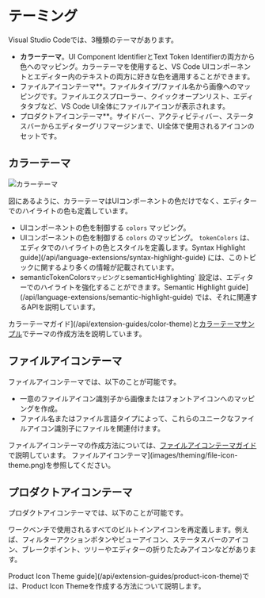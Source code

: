 # テーミング

Visual Studio Codeでは、3種類のテーマがあります。

- **カラーテーマ**。UI Component IdentifierとText Token Identifierの両方から色へのマッピング。カラーテーマを使用すると、VS Code UIコンポーネントとエディター内のテキストの両方に好きな色を適用することができます。
- ファイルアイコンテーマ**。ファイルタイプ/ファイル名から画像へのマッピングです。ファイルエクスプローラー、クイックオープンリスト、エディタタブなど、VS Code UI全体にファイルアイコンが表示されます。
- プロダクトアイコンテーマ**。サイドバー、アクティビティバー、ステータスバーからエディターグリフマージンまで、UI全体で使用されるアイコンのセットです。

## カラーテーマ

![カラーテーマ](images/theming/color-theme.png)

図にあるように、カラーテーマはUIコンポーネントの色だけでなく、エディターでのハイライトの色も定義しています。

- UIコンポーネントの色を制御する `colors` マッピング。
- UIコンポーネントの色を制御する `colors` のマッピング。 `tokenColors` は、エディタでのハイライトの色とスタイルを定義します。Syntax Highlight guide](/api/language-extensions/syntax-highlight-guide) には、このトピックに関するより多くの情報が記載されています。
- semanticTokenColors` マッピングと `semanticHighlighting` 設定は、エディターでのハイライトを強化することができます。Semantic Highlight guide](/api/language-extensions/semantic-highlight-guide) では、それに関連するAPIを説明しています。

カラーテーマガイド](/api/extension-guides/color-theme)と[カラーテーマサンプル](https://github.com/microsoft/vscode-extension-samples/tree/main/theme-sample)でテーマの作成方法を説明しています。

## ファイルアイコンテーマ

ファイルアイコンテーマでは、以下のことが可能です。

- 一意のファイルアイコン識別子から画像またはフォントアイコンへのマッピングを作成。
- ファイル名またはファイル言語タイプによって、これらのユニークなファイルアイコン識別子にファイルを関連付けます。

ファイルアイコンテーマの作成方法については、[ファイルアイコンテーマガイド](/api/extension-guides/file-icon-theme)で説明しています。
ファイルアイコンテーマ](images/theming/file-icon-theme.png)を参照してください。

## プロダクトアイコンテーマ

プロダクトアイコンテーマでは、以下のことが可能です。

ワークベンチで使用されるすべてのビルトインアイコンを再定義します。例えば、フィルターアクションボタンやビューアイコン、ステータスバーのアイコン、ブレークポイント、ツリーやエディターの折りたたみアイコンなどがあります。

Product Icon Theme guide](/api/extension-guides/product-icon-theme)では、Product Icon Themeを作成する方法について説明します。
